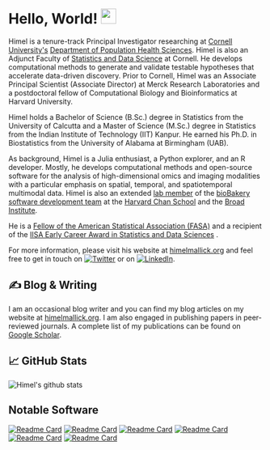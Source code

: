 <!-- All credit to https://towardsdatascience.com/build-a-stunning-readme-for-your-github-profile-9b80434fe5d7 for the awesome tutorial -->


# Hello, World! <img src="https://raw.githubusercontent.com/MartinHeinz/MartinHeinz/master/wave.gif" width="30px">

Himel is a tenure-track Principal Investigator researching at [Cornell University's](https://www.cornell.edu/) [Department of Population Health Sciences](https://weill.cornell.edu/units/population-health-sciences). Himel is also an Adjunct Faculty of [Statistics and Data Science](https://stat.cornell.edu/) at Cornell. He develops computational methods to generate and validate testable hypotheses that accelerate data-driven discovery. Prior to Cornell, Himel was an Associate Principal Scientist (Associate Director) at Merck Research Laboratories and a postdoctoral fellow of Computational Biology and Bioinformatics at Harvard University.

Himel holds a Bachelor of Science (B.Sc.) degree in Statistics from the University of Calcutta and a Master of Science (M.Sc.) degree in Statistics from the Indian Institute of Technology (IIT) Kanpur. He earned his Ph.D. in Biostatistics from the University of Alabama at Birmingham (UAB).

As background, Himel is a Julia enthusiast, a Python explorer, and an R developer. Mostly, he develops computational methods and open-source software for the analysis of high-dimensional omics and imaging modalities with a particular emphasis on spatial, temporal, and spatiotemporal multimodal data. Himel is also an extended [lab member](https://huttenhower.sph.harvard.edu/) of the [bioBakery software development team](https://github.com/biobakery) at the [Harvard Chan School](https://www.hsph.harvard.edu/) and the [Broad Institute](https://www.broadinstitute.org/). 

He is a [Fellow of the American Statistical Association (FASA)](https://www.amstat.org/your-career/awards/asa-fellows) and a recipient of the [IISA Early Career Award in Statistics and Data Sciences](https://www.intindstat.org/statistical-awards) .

For more information, please visit his website at [himelmallick.org](http://himelmallick.org) and feel free to get in touch on [![Twitter][1.1]][1] or on [![LinkedIn][1.2]][2].

## &#x270d; Blog & Writing

I am an occasional blog writer and you can find my blog articles on my website at [himelmallick.org](http://himelmallick.org/post). I am also engaged in publishing papers in peer-reviewed journals. A complete list of my publications can be found on [Google Scholar](https://scholar.google.com/citations?user=twbXG-wAAAAJ&hl=en).

## &#x1f4c8; GitHub Stats

![Himel's github stats](https://github-readme-stats-one-bice.vercel.app/api?username=himelmallick&hide=prs,issues,contribs&show_icons=true&include_all_commits=false&role=OWNER,ORGANIZATION_MEMBER,COLLABORATOR)

## Notable Software

[![Readme Card](https://github-readme-stats.vercel.app/api/pin/?username=biobakery&repo=maaslin2&show_owner=true)](https://github.com/biobakery/maaslin2)
[![Readme Card](https://github-readme-stats.vercel.app/api/pin/?username=biobakery&repo=melonnpan&show_owner=true)](https://github.com/biobakery/melonnpan)
[![Readme Card](https://github-readme-stats.vercel.app/api/pin/?username=himelmallick&repo=tweedieverse&show_owner=true)](https://github.com/himelmallick/tweedieverse)
[![Readme Card](https://github-readme-stats.vercel.app/api/pin/?username=omicseye&repo=omeClust&show_owner=true)](https://github.com/omicseye/omeClust)
[![Readme Card](https://github-readme-stats.vercel.app/api/pin/?username=himelmallick&repo=BenchmarkMicrobiome&show_owner=true)](https://github.com/himelmallick/BenchmarkMicrobiome)
[![Readme Card](https://github-readme-stats.vercel.app/api/pin/?username=himelmallick&repo=BayesRecipe&show_owner=true)](https://github.com/himelmallick/BayesRecipe)



<!-- Icons -->

[1.1]: http://i.imgur.com/wWzX9uB.png (twitter icon without padding)
[1.2]: https://raw.githubusercontent.com/MartinHeinz/MartinHeinz/master/linkedin-3-16.png (LinkedIn icon without padding)


<!-- Links to your social media accounts -->

[1]: https://twitter.com/Mallick_Himel
[2]: https://www.linkedin.com/in/mallickhimel/
